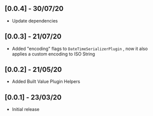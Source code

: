 ## [0.0.4] - 30/07/20

* Update dependencies

## [0.0.3] - 21/07/20

* Added "encoding" flags to `DateTimeSerializerPlugin` , now it also applies a custom encoding to ISO String

## [0.0.2] - 21/05/20

* Added Built Value Plugin Helpers

## [0.0.1] - 23/03/20

* Initial release

